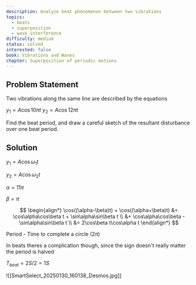 ```yaml
---
description: Analyze beat phenomenon between two vibrations
topics:
  - beats
  - superposition
  - wave interference
difficulty: medium
status: solved
interested: false
book: Vibrations and Waves
chapter: Superposition of periodic motions
---
```


## Problem Statement
Two vibrations along the same line are described by the equations

$y_1 = A\cos 10\pi t$
$y_2 = A\cos 12\pi t$

Find the beat period, and draw a careful sketch of the resultant disturbance over one beat period.

## Solution 
$y_1 = A\cos \omega_1t$

$y_2 = A\cos \omega_2t$

$\alpha = 11\pi$

$\beta = \pi$

$$
\begin{align*}
\cos((\alpha-\beta)t) + \cos((\alpha+\beta)t) &= \cos\alpha\cos\beta t + \sin\alpha\sin\beta t \\
&+ \cos\alpha\cos\beta - \sin\alpha\sin\beta t \\
&= 2\cos\beta t\cos\alpha t
\end{align*}
$$

Period - Time to complete a circle $(2\pi)$

In beats theres a complication though, since the sign doesn't really matter the period is halved

$T_{beat} = 2S/2 = 1S$

![[SmartSelect_20250130_160138_Desmos.jpg]]
